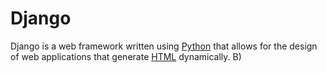 # Django

Django is a web framework written using [Python](/wiki/Python) that allows for the design of web applications that generate [HTML](/wiki/HTML) dynamically. B)
